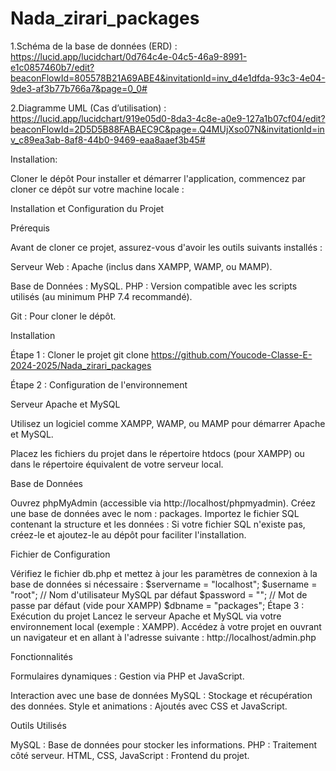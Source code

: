 # Nada_zirari_packages


1.Schéma de la base de données (ERD) : 
https://lucid.app/lucidchart/0d764c4e-04c5-46a9-8991-e1c0857460b7/edit?beaconFlowId=805578B21A69ABE4&invitationId=inv_d4e1dfda-93c3-4e04-9de3-af3b77b766a7&page=0_0#




2.Diagramme UML (Cas d’utilisation) :
 https://lucid.app/lucidchart/919e05d0-8da3-4c8e-a0e9-127a1b07cf04/edit?beaconFlowId=2D5D5B88FABAEC9C&page=.Q4MUjXso07N&invitationId=inv_c89ea3ab-8af8-44b0-9469-eaa8aaef3b45#



 Installation:

Cloner le dépôt
Pour installer et démarrer l'application, commencez par cloner ce dépôt sur votre machine locale :


Installation et Configuration du Projet


Prérequis

Avant de cloner ce projet, assurez-vous d'avoir les outils suivants installés :


Serveur Web : Apache (inclus dans XAMPP, WAMP, ou MAMP).

Base de Données : MySQL.
PHP : Version compatible avec les scripts utilisés (au minimum PHP 7.4 recommandé).

Git : Pour cloner le dépôt.





Installation


Étape 1 : Cloner le projet
git clone https://github.com/Youcode-Classe-E-2024-2025/Nada_zirari_packages


Étape 2 : Configuration de l'environnement

Serveur Apache et MySQL


Utilisez un logiciel comme XAMPP, WAMP, ou MAMP pour démarrer Apache et MySQL.

Placez les fichiers du projet dans le répertoire htdocs (pour XAMPP) ou dans le répertoire équivalent de votre serveur local.




Base de Données


Ouvrez phpMyAdmin (accessible via http://localhost/phpmyadmin).
Créez une base de données avec le nom : packages.
Importez le fichier SQL contenant la structure et les données :
Si votre fichier SQL n'existe pas, créez-le et ajoutez-le au dépôt pour faciliter l'installation.



Fichier de Configuration


Vérifiez le fichier db.php et mettez à jour les paramètres de connexion à la base de données si nécessaire :
$servername = "localhost";
$username = "root"; // Nom d'utilisateur MySQL par défaut
$password = "";     // Mot de passe par défaut (vide pour XAMPP)
$dbname = "packages";
Étape 3 : Exécution du projet
Lancez le serveur Apache et MySQL via votre environnement local (exemple : XAMPP).
Accédez à votre projet en ouvrant un navigateur et en allant à l'adresse suivante :
http://localhost/admin.php


Fonctionnalités

Formulaires dynamiques : Gestion via PHP et JavaScript.

Interaction avec une base de données MySQL : Stockage et récupération des données.
Style et animations : Ajoutés avec CSS et JavaScript.


Outils Utilisés

MySQL : Base de données pour stocker les informations.
PHP : Traitement côté serveur.
HTML, CSS, JavaScript : Frontend du projet.